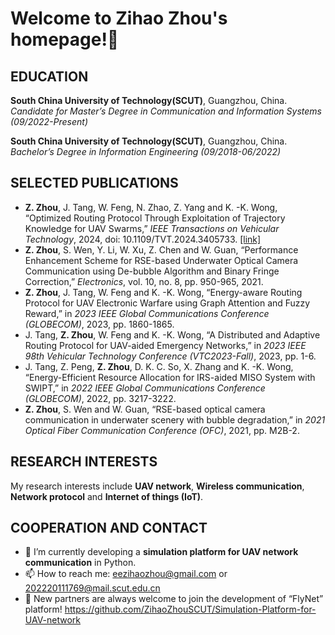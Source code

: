 <!--
**ZihaoZhouSCUT/ZihaoZhouSCUT** is a ✨ _special_ ✨ repository because its `README.md` (this file) appears on your GitHub profile. 

Here are some ideas to get you started:  

- 🌱 I’m currently learning ...
- 👯 I’m looking to collaborate on ... 
- 🤔 I’m looking for help with ...
- 💬 Ask me about ...
..
- 😄 Pronouns: ...
- ⚡ Fun fact: ...
-->

# Welcome to Zihao Zhou's homepage!👋

## EDUCATION
**South China University of Technology(SCUT)**, Guangzhou, China.<br />
*Candidate for Master’s Degree in Communication and Information Systems (09/2022-Present)*

**South China University of Technology(SCUT)**, Guangzhou, China.<br />
*Bachelor’s Degree in Information Engineering (09/2018-06/2022)*

## SELECTED PUBLICATIONS
- **Z. Zhou**, J. Tang, W. Feng, N. Zhao, Z. Yang and K. -K. Wong, “Optimized Routing Protocol Through Exploitation of Trajectory Knowledge for UAV Swarms,” *IEEE Transactions on Vehicular Technology*, 2024, doi: 10.1109/TVT.2024.3405733. [[link]](https://ieeexplore.ieee.org/stamp/stamp.jsp?tp=&arnumber=10539275)
- **Z. Zhou**, S. Wen, Y. Li, W. Xu, Z. Chen and W. Guan, “Performance Enhancement Scheme for RSE-based Underwater Optical Camera Communication using De-bubble Algorithm and Binary Fringe Correction,” *Electronics*, vol. 10, no. 8, pp. 950-965, 2021.
- **Z. Zhou**, J. Tang, W. Feng and K. -K. Wong, “Energy-aware Routing Protocol for UAV Electronic Warfare using Graph Attention and Fuzzy Reward,” in *2023 IEEE Global Communications Conference (GLOBECOM)*, 2023, pp. 1860-1865.
- J. Tang, **Z. Zhou**, W. Feng and K. -K. Wong, “A Distributed and Adaptive Routing Protocol for UAV-aided Emergency Networks,” in *2023 IEEE 98th Vehicular Technology Conference (VTC2023-Fall)*, 2023, pp. 1-6.
- J. Tang, Z. Peng, **Z. Zhou**, D. K. C. So, X. Zhang and K. -K. Wong, “Energy-Efficient Resource Allocation for IRS-aided MISO System with SWIPT,” in *2022 IEEE Global Communications Conference (GLOBECOM)*, 2022, pp. 3217-3222.
- **Z. Zhou**, S. Wen and W. Guan, “RSE-based optical camera communication in underwater scenery with bubble degradation,” in *2021 Optical Fiber Communication Conference (OFC)*, 2021, pp. M2B-2.

## RESEARCH INTERESTS
My research interests include **UAV network**, **Wireless communication**, **Network protocol** and **Internet of things (IoT)**.

## COOPERATION AND CONTACT
- 🤔 I’m currently developing a **simulation platform for UAV network communication** in Python.
- 📫 How to reach me: eezihaozhou@gmail.com or 202220111769@mail.scut.edu.cn
- 🤝 New partners are always welcome to join the development of “FlyNet” platform! https://github.com/ZihaoZhouSCUT/Simulation-Platform-for-UAV-network 
